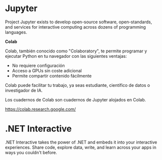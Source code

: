 
# Jupyter

Project Jupyter exists to develop open-source software, open-standards, and services for interactive computing across dozens of programming languages.



**Colab**

Colab, también conocido como "Colaboratory", te permite programar y ejecutar Python en tu navegador con las siguientes ventajas:

- No requiere configuración
- Acceso a GPUs sin coste adicional
- Permite compartir contenido fácilmente


Colab puede facilitar tu trabajo, ya seas estudiante, científico de datos o investigador de IA. 

Los cuadernos de Colab son cuadernos de Jupyter alojados en Colab. 

https://colab.research.google.com/



# .NET Interactive 


.NET Interactive takes the power of .NET and embeds it into your interactive experiences. Share code, explore data, write, and learn across your apps in ways you couldn't before.

